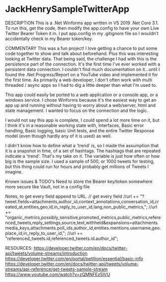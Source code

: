 # JackHenrySampleTwitterApp
DESCRIPTION 
This is a .Net Winforms app written in VS 2019 .Net Core 3.1.
To run this, get the code, then modify the app.config to have your own Live Twitter Bearer Token it in.  I put app.config in my .gitignore file so I wouldn't accidentally check in my Bearer token/key.

COMMENTARY
This was a fun project!  I love getting a chance to put some code together to show and talk about beforehand.  Plus this was interesting looking at Twitter data.
That being said, the challenge I had with this is the persistence part of the connection.  It's the first time I've ever worked with a persistent data connection.
I couldn't find much documentation on it...until I found the .Net Progress/Report on a YouTube video and implemented it for the first time.
As primarily a web developer, I don't often work with multi threaded / async apps so I had to dig a little deeper than what I'm used to.

This app could easily be ported to a web application or a console app, or a windows service.  I chose Winforms because it's the easiest way to get 
an app up and running without having to worry about a web/server, html and state management.  I wanted to focus on the connection and the logic.

I would not say this app is complete, I could spend a lot more time on it, but I think it's in a reasonable working state with, Interfaces, Basic error handling, Basic logging, basic Unit tests, and the entire Twitter Response model (even though hardly
any of it is used) as well.

I didn't know how to define what a 'trend' is, so I made the assumption that it is a snapshot in time, of a set of hashtags.  The  hashtags that are repeated indicate a 'trend'.
That's my take on it.  The variable is just how often or how big is the sample size.  I used a sample of 500, or 1000 tweets for testing, but this thing could run for hours and probably get millions of Tweets I imagine.

Known issues & TODO's
Need to store the Bearer key/token somewhere more secure like Vault, not in a config file

Notes, to get every field append to URL.
// get every field
//url += "?tweet.fields=attachments,author_id,context_annotations,conversation_id,created_at,entities,geo,id,in_reply_to_user_id,lang,non_public_metrics,";
//url += "organic_metrics,possibly_sensitive,promoted_metrics,public_metrics,referenced_tweets,reply_settings,source,text,withheld&expansions=attachments.media_keys,attachments.poll_ids,author_id,entities.mentions.username,geo.place_id,in_reply_to_user_id,";
//url += "referenced_tweets.id,referenced_tweets.id.author_id";

RESOURCES:
https://developer.twitter.com/en/docs/twitter-api/tweets/volume-streams/introduction
https://developer.twitter.com/en/portal/petition/essential/basic-info
https://developer.twitter.com/en/docs/twitter-api/tweets/volume-streams/api-reference/get-tweets-sample-stream
https://www.youtube.com/watch?v=zQMNFEz5IVU